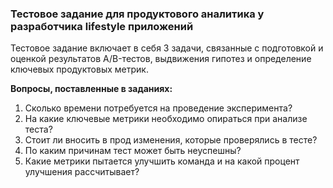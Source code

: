 ### Тестовое задание для продуктового аналитика у разработчика lifestyle приложений

Тестовое задание включает в себя 3 задачи, связанные с подготовкой и оценкой результатов A/B-тестов, выдвижения гипотез и определение ключевых продуктовых метрик.

**Вопросы, поставленные в заданиях:**
1. Сколько времени потребуется на проведение эксперимента?
2. На какие ключевые метрики необходимо опираться при анализе теста?
3. Стоит ли вносить в прод изменения, которые проверялись в тесте?
4. По каким причинам тест может быть неуспешны?
5. Какие метрики пытается улучшить команда и на какой процент улучшения рассчитывает? 
